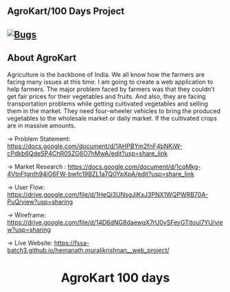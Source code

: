## AgroKart/100 Days Project

## [![Bugs](https://sonarcloud.io/api/project_badges/measure?project=fssa-batch3_hemanath.muralikrishnan__web_project&metric=bugs)](https://sonarcloud.io/summary/new_code?id=fssa-batch3_hemanath.muralikrishnan__web_project)

## About AgroKart 

Agriculture is the backbone of India. We all know how the farmers are facing many issues at this time. I am going to create a web application to help farmers. The major problem faced by farmers was that they couldn’t get fair prices for their vegetables and fruits. And also, they are facing transportation problems while getting cultivated vegetables and selling them in the market. They need four-wheeler vehicles to bring the produced vegetables to the wholesale market or daily market. If the cultivated crops are in massive amounts. 

-> Problem Statement: https://docs.google.com/document/d/1AHPBYm2fnF4bNKjW-cPdkb6QdeSP4ChR05ZG6O7hMwA/edit?usp=share_link

-> Market Research : https://docs.google.com/document/d/1cqMkg-4VtnFtgnth94iG6FW-bwfc19BZL1a7Q0YpXpA/edit?usp=share_link

-> User Flow: https://drive.google.com/file/d/1HeQi3UNsgJjKxJ3PNX1WQPWRB70A-PuQ/view?usp=sharing

-> Wireframe: https://drive.google.com/file/d/14D6dNG8daewqX7rU0vSFeyGTitoul7YU/view?usp=sharing

-> Live Website: https://fssa-batch3.github.io/hemanath.muralikrishnan__web_project/

<h1 align="center">AgroKart 100 days</h1>

